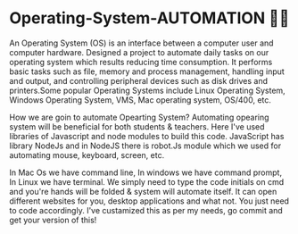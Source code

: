 # Operating-System-AUTOMATION 👩‍💻
An Operating System (OS) is an interface between a computer user and computer hardware.  Designed a project to automate daily tasks on our operating system which results reducing time consumption.
 It performs basic tasks such as file, memory and process management, handling input and output, and controlling peripheral devices such as disk drives and printers.Some popular Operating Systems include Linux Operating System, Windows Operating System, VMS, Mac operating system, OS/400, etc. 
 
 How we are goin to automate Opearting System?
 Automating opearing system will be beneficial for both students & teachers. Here I've used libraries of Javascript and node modules to build this code. 
 JavaScript has library NodeJs and in NodeJS there is robot.Js module which we used for automating mouse, keyboard, screen, etc.
 
 In Mac Os we have command line, In windows we have command prompt, In Linux we have terminal. We simply need to type the code initials on cmd and you're hands will be folded & system will automate itself.
 It can open different websites for you, desktop applications and what not. You just need to code accordingly.
 I've custamized this as per my needs, go commit and get your version of this!
